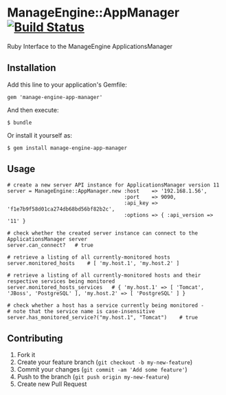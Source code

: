 # ManageEngine::AppManager [![Build Status](https://travis-ci.org/jekhokie/manage-engine-app-manager.png)](https://travis-ci.org/jekhokie/manage-engine-app-manager)

Ruby Interface to the ManageEngine ApplicationsManager

## Installation

Add this line to your application's Gemfile:

    gem 'manage-engine-app-manager'

And then execute:

    $ bundle

Or install it yourself as:

    $ gem install manage-engine-app-manager

## Usage

    # create a new server API instance for ApplicationsManager version 11
    server = ManageEngine::AppManager.new :host    => '192.168.1.56',
                                          :port    => 9090,
                                          :api_key => 'f1e7b9f58d01ca274db68bd56bf82b2c',
                                          :options => { :api_version => '11' }

    # check whether the created server instance can connect to the ApplicationsManager server
    server.can_connect?   # true

    # retrieve a listing of all currently-monitored hosts
    server.monitored_hosts    # [ 'my.host.1', 'my.host.2' ]

    # retrieve a listing of all currently-monitored hosts and their respective services being monitored
    server.monitored_hosts_services   # { 'my.host.1' => [ 'Tomcat', 'JBoss', 'PostgreSQL' ], 'my.host.2' => [ 'PostgreSQL' ] }

    # check whether a host has a service currently being monitored -
    # note that the service name is case-insensitive
    server.has_monitored_service?("my.host.1", "Tomcat")    # true

## Contributing

1. Fork it
2. Create your feature branch (`git checkout -b my-new-feature`)
3. Commit your changes (`git commit -am 'Add some feature'`)
4. Push to the branch (`git push origin my-new-feature`)
5. Create new Pull Request
